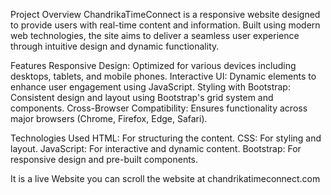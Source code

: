 Project Overview
ChandrikaTimeConnect is a responsive website designed to provide users with real-time content and information. Built using modern web technologies, the site aims to deliver a seamless user experience through intuitive design and dynamic functionality.

Features
Responsive Design: Optimized for various devices including desktops, tablets, and mobile phones.
Interactive UI: Dynamic elements to enhance user engagement using JavaScript.
Styling with Bootstrap: Consistent design and layout using Bootstrap's grid system and components.
Cross-Browser Compatibility: Ensures functionality across major browsers (Chrome, Firefox, Edge, Safari).

Technologies Used
HTML: For structuring the content.
CSS: For styling and layout.
JavaScript: For interactive and dynamic content.
Bootstrap: For responsive design and pre-built components.

It is a live Website you can scroll the website at chandrikatimeconnect.com
